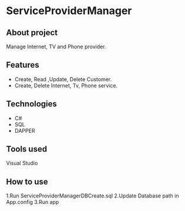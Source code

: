 # ServiceProviderManager

## About project

Manage Internet, TV and Phone provider.

## Features

- Create, Read ,Update, Delete Customer.
- Create, Delete Internet, Tv, Phone service.

## Technologies

- C#
- SQL
- DAPPER

## Tools used

Visual Studio

## How to use

1.Run ServiceProviderManagerDBCreate.sql
2.Update Database path in App.config
3.Run app
